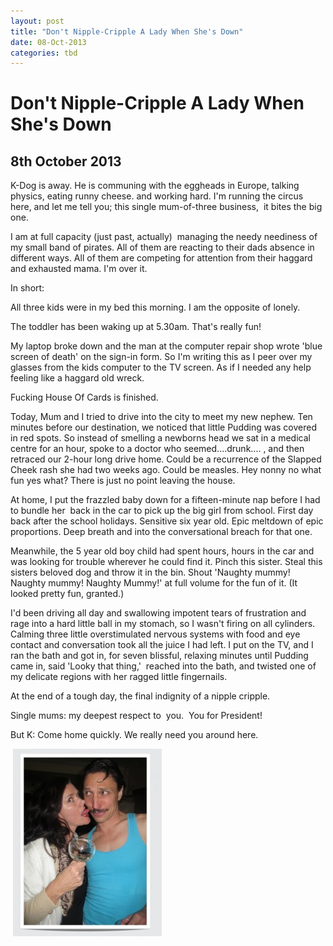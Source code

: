 ```yaml
---
layout: post
title: "Don't Nipple-Cripple A Lady When She's Down"
date: 08-Oct-2013
categories: tbd
---
```


# Don't Nipple-Cripple A Lady When She's Down

## 8th October 2013

K-Dog is away. He is communing with the eggheads in Europe,   talking physics,   eating runny cheese. and working hard. I'm running the circus here,   and let me tell you; this single mum-of-three business,  it bites the big one.

I am at full capacity (just past, actually)  managing the needy neediness of my small band of pirates. All of them are reacting to their dads absence in different ways. All of them are competing for attention from their haggard and exhausted mama. I'm over it.

In short:

All three kids were in my bed this morning. I am the opposite of lonely.

The toddler has been waking up at 5.30am. That's really fun!

My laptop broke down and the man at the computer repair shop wrote 'blue screen of death' on the sign-in form. So I'm writing this as I peer over my glasses from the kids computer to the TV screen. As if I needed any help feeling like a haggard old wreck.

Fucking House Of Cards is finished.

Today, Mum and I tried to drive into the city to meet my new nephew. Ten minutes before our destination, we noticed that little Pudding was covered in red spots. So instead of smelling a newborns head we sat in a medical centre for an hour, spoke to a doctor who seemed....drunk.... , and then retraced our 2-hour long drive home. Could be a recurrence of the Slapped Cheek rash she had two weeks ago. Could be measles. Hey nonny no what fun yes what? There is just no point leaving the house.

At home, I put the frazzled baby down for a fifteen-minute nap before I had to bundle her  back in the car to pick up the big girl from school. First day back after the school holidays. Sensitive six year old. Epic meltdown of epic proportions. Deep breath and into the conversational breach for that one.

Meanwhile, the 5 year old boy child had spent hours, hours in the car and was looking for trouble wherever he could find it. Pinch this sister. Steal this sisters beloved dog and throw it in the bin. Shout 'Naughty mummy! Naughty mummy! Naughty Mummy!' at full volume for the fun of it. (It looked pretty fun, granted.)

I'd been driving all day and swallowing impotent tears of frustration and rage into a hard little ball in my stomach, so I wasn't firing on all cylinders. Calming three little overstimulated nervous systems with food and eye contact and conversation took all the juice I had left. I put on the TV, and I ran the bath and got in, for seven blissful, relaxing minutes until Pudding came in, said 'Looky that thing,'  reached into the bath, and twisted one of my delicate regions with her ragged little fingernails.

At the end of a tough day, the final indignity of a nipple cripple.

Single mums: my deepest respect to  you.  You for President!

But K: Come home quickly. We really need you around here.

 <img class="photo-horiz" src="/images/2013/10/1gorgeouscouple-238x300.jpg" />

 
